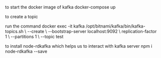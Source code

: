 to start the docker image of kafka docker-compose up

to create a topic

run the command docker exec -it kafka /opt/bitnami/kafka/bin/kafka-topics.sh \ --create \ --bootstrap-server localhost:9092 \ replication-factor 1 \ --partitions 1 \ --topic test

to install node-rdkafka which helps us to interact with kafka server npm i node-rdkafka --save  